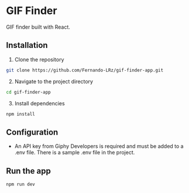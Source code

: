 #   GIF Finder
GIF finder built with React.

## Installation
1. Clone the repository
```bash
git clone https://github.com/Fernando-LRz/gif-finder-app.git
``` 
2. Navigate to the project directory
```bash
cd gif-finder-app
```
3. Install dependencies
```bash
npm install
```

## Configuration
 * An API key from Giphy Developers is required and must be added to a .env file. There is a sample .env file in the project.

## Run the app
```bash
npm run dev
```
